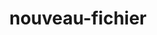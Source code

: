 ---
title: nouveau-fichier
description: 
navigation.icon: 'twemoji:memo'
contributors: ['draftproducts']
updated_at: '2025-02-06'
---